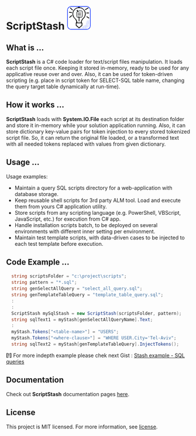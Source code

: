 # ScriptStash ![ScriptStash Logo](/ScriptStash/package/scriptstash_nuget_logo.png)

## What is ...
**ScriptStash** is a C# code loader for text/script files manipulation. It loads each script file once. Keeping it stored in-memory, ready to be used for any applicative reuse over and over. Also, it can be used for token-driven scripting (e.g. place in script token for SELECT-SQL table name, changing the query target table dynamically at run-time).

## How it works ...
**ScriptStash** loads with **System.IO.File** each script at its destination folder and store it in-memory while your solution application running. Also, it can store dictionary key-value pairs for token injection to every stored tokenized script file. So, it can return the original file loaded, or a transformed text with all needed tokens replaced with values from given dictionary.

## Usage ...
Usage examples:
- Maintain a query SQL scripts directory for a web-application with database storage.
- Keep reusable shell scripts for 3rd party ALM tool. Load and execute them from yours C# application utility.
- Store scripts from any scripting language (e.g. PowerShell, VBScript, JavaScript, etc.) for execution from C# app.
- Handle installation scripts batch, to be deployed on several environments with different inner setting per environment.
- Maintain test template scripts, with data-driven cases to be injected to each test template before execution.

## Code Example ...
``` C#
  string scriptsFolder = "c:\project\scripts";
  string pattern = "*.sql";
  string genSelectAllQuery = "select_all_query.sql";
  string genTemplateTableQuery = "template_table_query.sql";
  :
  :
  ScriptStash mySqlStash = new ScriptStash(scriptsFolder, pattern);
  string sqlText1 = myStash[genSelectAllQueryName].Text;
  :
  myStash.Tokens["<table-name>"] = "USERS";
  myStash.Tokens["<where-clause>"] = "WHERE USER.City='Tel-Aviv";
  string sqlText2 = myStash[genTemplateTableQuery].InjectTokens();
``` 
**[!]** For more indepth example please chek next Gist : [Stash example - SQL queries](https://gist.github.com/Eurekode/50e20e5df20afc8435b2a9a5dcc6fa2c)

## Documentation
Check out **ScriptStash** documentation pages [here](https://eurekode.github.io/script_stash_documentations/index.html).
  
## License
This project is MIT licensed. For more information, see [license](LICENSE).
